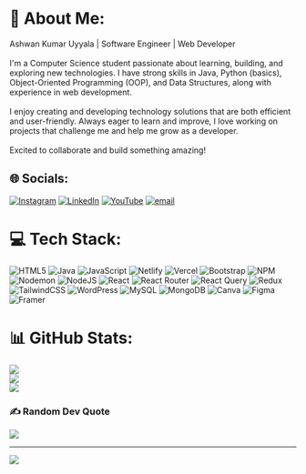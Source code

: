 # 💫 About Me:
Ashwan Kumar Uyyala | Software Engineer | Web Developer <br> <br>
I'm a Computer Science student passionate about learning, building, and exploring new technologies. I have strong skills in Java, Python (basics), Object-Oriented Programming (OOP), and Data Structures, along with experience in web development.  <br> <br>
I enjoy creating and developing technology solutions that are both efficient and user-friendly. Always eager to learn and improve, I love working on projects that challenge me and help me grow as a developer. <br> <br>
Excited to collaborate and build something amazing!


## 🌐 Socials:
[![Instagram](https://img.shields.io/badge/Instagram-%23E4405F.svg?logo=Instagram&logoColor=white)](https://instagram.com/itz.ashwan) [![LinkedIn](https://img.shields.io/badge/LinkedIn-%230077B5.svg?logo=linkedin&logoColor=white)](https://linkedin.com/in/ashwankumaruyyala) [![YouTube](https://img.shields.io/badge/YouTube-%23FF0000.svg?logo=YouTube&logoColor=white)](https://youtube.com/@@uyyalaashwankumar) [![email](https://img.shields.io/badge/Email-D14836?logo=gmail&logoColor=white)](mailto:ashwankumaruyyala@gmail.com) 

# 💻 Tech Stack:
![HTML5](https://img.shields.io/badge/html5-%23E34F26.svg?style=for-the-badge&logo=html5&logoColor=white) ![Java](https://img.shields.io/badge/java-%23ED8B00.svg?style=for-the-badge&logo=openjdk&logoColor=white) ![JavaScript](https://img.shields.io/badge/javascript-%23323330.svg?style=for-the-badge&logo=javascript&logoColor=%23F7DF1E) ![Netlify](https://img.shields.io/badge/netlify-%23000000.svg?style=for-the-badge&logo=netlify&logoColor=#00C7B7) ![Vercel](https://img.shields.io/badge/vercel-%23000000.svg?style=for-the-badge&logo=vercel&logoColor=white) ![Bootstrap](https://img.shields.io/badge/bootstrap-%238511FA.svg?style=for-the-badge&logo=bootstrap&logoColor=white) ![NPM](https://img.shields.io/badge/NPM-%23CB3837.svg?style=for-the-badge&logo=npm&logoColor=white) ![Nodemon](https://img.shields.io/badge/NODEMON-%23323330.svg?style=for-the-badge&logo=nodemon&logoColor=%BBDEAD) ![NodeJS](https://img.shields.io/badge/node.js-6DA55F?style=for-the-badge&logo=node.js&logoColor=white) ![React](https://img.shields.io/badge/react-%2320232a.svg?style=for-the-badge&logo=react&logoColor=%2361DAFB) ![React Router](https://img.shields.io/badge/React_Router-CA4245?style=for-the-badge&logo=react-router&logoColor=white) ![React Query](https://img.shields.io/badge/-React%20Query-FF4154?style=for-the-badge&logo=react%20query&logoColor=white) ![Redux](https://img.shields.io/badge/redux-%23593d88.svg?style=for-the-badge&logo=redux&logoColor=white) ![TailwindCSS](https://img.shields.io/badge/tailwindcss-%2338B2AC.svg?style=for-the-badge&logo=tailwind-css&logoColor=white) ![WordPress](https://img.shields.io/badge/WordPress-%23117AC9.svg?style=for-the-badge&logo=WordPress&logoColor=white) ![MySQL](https://img.shields.io/badge/mysql-4479A1.svg?style=for-the-badge&logo=mysql&logoColor=white) ![MongoDB](https://img.shields.io/badge/MongoDB-%234ea94b.svg?style=for-the-badge&logo=mongodb&logoColor=white) ![Canva](https://img.shields.io/badge/Canva-%2300C4CC.svg?style=for-the-badge&logo=Canva&logoColor=white) ![Figma](https://img.shields.io/badge/figma-%23F24E1E.svg?style=for-the-badge&logo=figma&logoColor=white) ![Framer](https://img.shields.io/badge/Framer-black?style=for-the-badge&logo=framer&logoColor=blue)
# 📊 GitHub Stats:
![](https://github-readme-stats.vercel.app/api?username=Ashwan-uyyala&theme=github_dark&hide_border=true&include_all_commits=false&count_private=false)<br/>
![](https://nirzak-streak-stats.vercel.app/?user=Ashwan-uyyala&theme=github_dark&hide_border=true)<br/>
![](https://github-readme-stats.vercel.app/api/top-langs/?username=Ashwan-uyyala&theme=github_dark&hide_border=true&include_all_commits=false&count_private=false&layout=compact)

### ✍️ Random Dev Quote
![](https://quotes-github-readme.vercel.app/api?type=horizontal&theme=tokyonight)

---
[![](https://visitcount.itsvg.in/api?id=Ashwan-uyyala&icon=0&color=0)](https://visitcount.itsvg.in)

<!-- Proudly created with GPRM ( https://gprm.itsvg.in ) -->

